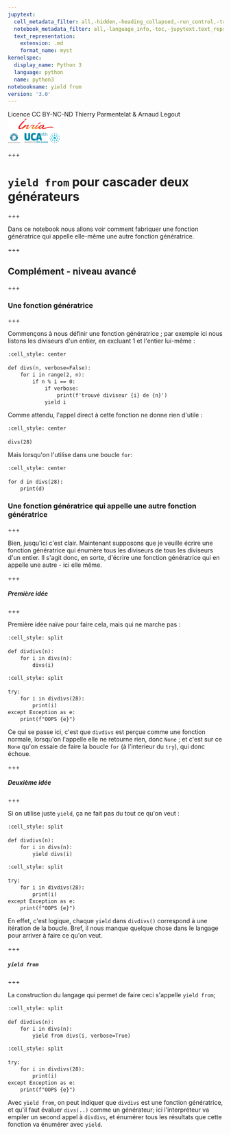 ```yaml
---
jupytext:
  cell_metadata_filter: all,-hidden,-heading_collapsed,-run_control,-trusted
  notebook_metadata_filter: all,-language_info,-toc,-jupytext.text_representation.jupytext_version,-jupytext.text_representation.format_version
  text_representation:
    extension: .md
    format_name: myst
kernelspec:
  display_name: Python 3
  language: python
  name: python3
notebookname: yield from
version: '3.0'
---
```


<div class="licence">
<span>Licence CC BY-NC-ND</span>
<span>Thierry Parmentelat &amp; Arnaud Legout</span>
<span><img src="media/both-logos-small-alpha.png" /></span>
</div>

+++

# `yield from` pour cascader deux générateurs

+++

Dans ce notebook nous allons voir comment fabriquer une fonction génératrice qui appelle elle-même une autre fonction génératrice.

+++

## Complément - niveau avancé

+++

### Une fonction génératrice

+++

Commençons à nous définir une fonction génératrice ; par exemple ici nous listons les diviseurs d'un entier, en excluant 1 et l'entier lui-même :

```{code-cell}
:cell_style: center

def divs(n, verbose=False):
    for i in range(2, n):
        if n % i == 0:
            if verbose: 
                print(f'trouvé diviseur {i} de {n}')
            yield i
```

Comme attendu, l'appel direct à cette fonction ne donne rien d'utile :

```{code-cell}
:cell_style: center

divs(28)
```

Mais lorsqu'on l'utilise dans une boucle `for`:

```{code-cell}
:cell_style: center

for d in divs(28):
    print(d)
```

### Une fonction génératrice qui appelle une autre fonction génératrice

+++

Bien, jusqu'ici c'est clair. Maintenant supposons que je veuille écrire une fonction génératrice qui énumère tous les diviseurs de tous les diviseurs d'un entier. Il s'agit donc, en sorte, d'écrire une fonction génératrice qui en appelle une autre - ici elle même.

+++

##### Première idée

+++

Première idée naïve pour faire cela, mais qui ne marche pas :

```{code-cell}
:cell_style: split

def divdivs(n):
    for i in divs(n):
        divs(i)
```

```{code-cell}
:cell_style: split

try:
    for i in divdivs(28):
        print(i)
except Exception as e:
    print(f"OOPS {e}")
```

Ce qui se passe ici, c'est que `divdivs` est perçue comme une fonction normale, lorsqu'on l'appelle elle ne retourne rien, donc `None` ; et c'est sur ce `None` qu'on essaie de faire la boucle `for` (à l'interieur du `try`), qui donc échoue.

+++

##### Deuxième idée

+++

Si on utilise juste `yield`, ça ne fait pas du tout ce qu'on veut :

```{code-cell}
:cell_style: split

def divdivs(n):
    for i in divs(n):
        yield divs(i)
```

```{code-cell}
:cell_style: split

try:
    for i in divdivs(28):
        print(i)
except Exception as e:
    print(f"OOPS {e}")
```

En effet, c'est logique, chaque `yield` dans `divdivs()` correspond à une itération de la boucle. Bref, il nous manque quelque chose dans le langage pour arriver à faire ce qu'on veut.

+++

##### `yield from`

+++

La construction du langage qui permet de faire ceci s'appelle `yield from`;

```{code-cell}
:cell_style: split

def divdivs(n):
    for i in divs(n):
        yield from divs(i, verbose=True)
```

```{code-cell}
:cell_style: split

try:
    for i in divdivs(28):
        print(i)
except Exception as e:
    print(f"OOPS {e}")
```

Avec `yield from`, on  peut indiquer que `divdivs` est une fonction génératrice, et qu'il faut évaluer `divs(..)` comme un générateur; ici l'interpréteur va empiler un second appel à `divdivs`, et énumérer tous les résultats que cette fonction va énumérer avec `yield`.
